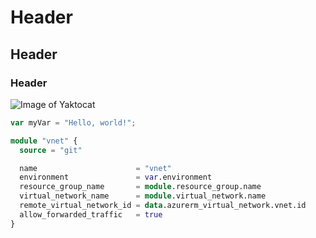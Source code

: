 # Header
## Header
### Header

![Image of Yaktocat](https://octodex.github.com/images/yaktocat.png)

``` javascript
var myVar = "Hello, world!";
```

``` terraform
module "vnet" {
  source = "git"

  name                      = "vnet"
  environment               = var.environment
  resource_group_name       = module.resource_group.name
  virtual_network_name      = module.virtual_network.name
  remote_virtual_network_id = data.azurerm_virtual_network.vnet.id
  allow_forwarded_traffic   = true
}
```
